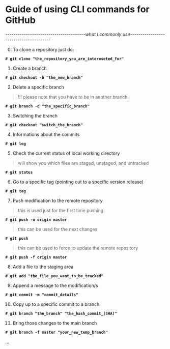 # Guide of using CLI commands for GitHub 
---------------------------------------*what I commonly use*---------------------------------------

0. To clone a repository just do:

**`# git clone "the_repository_you_are_intereseted_for"`**

1. Create a branch

**`# git checkout -b "the_new_branch"`**

2. Delete a specific branch
> !!! please note that you have to be in another branch.

**`# git branch -d "the_specific_branch"`**

3. Switching the branch

**`# git checkout "switch_the_branch"`**

4. Informations about the commits

**`# git log`**

5. Check the current status of local working directory 
> will show you which files are staged, unstaged, and untracked

**`# git status`**

6. Go to a specific tag (pointing out to a specific version release)

**`# git tag`**

7. Push modification to the remote repository 
> this is used just for the first time pushing

**`# git push -u origin master`**

> this can be used for the next changes

**`# git push`**

> this can be used to force to update the remote repository

**`# git push -f origin master `**

8. Add a file to the staging area

**`# git add "the_file_you_want_to_be_tracked"`**

9. Append a message to the modification/s

**`# git commit -m "commit_details"`**

10. Copy up to a specific commit to a branch

**`# git branch "the_branch" "the_hash_commit_(SHA)"`**

11. Bring those changes to the main branch

**`# git branch -f master "your_new_temp_branch"`**

...
